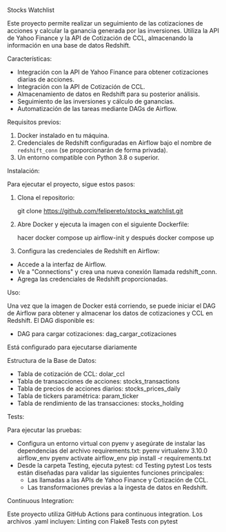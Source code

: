 Stocks Watchlist

Este proyecto permite realizar un seguimiento de las cotizaciones de acciones y calcular la ganancia generada por las inversiones. Utiliza la API de Yahoo Finance y la API de Cotización de CCL, almacenando la información en una base de datos Redshift.


Características:

- Integración con la API de Yahoo Finance para obtener cotizaciones diarias de acciones.
- Integración con la API de Cotización de CCL.
- Almacenamiento de datos en Redshift para su posterior análisis.
- Seguimiento de las inversiones y cálculo de ganancias.
- Automatización de las tareas mediante DAGs de Airflow.


Requisitos previos:

1. Docker instalado en tu máquina.
2. Credenciales de Redshift configuradas en Airflow bajo el nombre de `redshift_conn` (se proporcionarán de forma privada).
3. Un entorno compatible con Python 3.8 o superior.


Instalación:

Para ejecutar el proyecto, sigue estos pasos:

1. Clona el repositorio:

    git clone https://github.com/felipereto/stocks_watchlist.git

2. Abre Docker y ejecuta la imagen con el siguiente Dockerfile:

	hacer docker compose up airflow-init y después docker compose up

3. Configura las credenciales de Redshift en Airflow:

- Accede a la interfaz de Airflow.
- Ve a "Connections" y crea una nueva conexión llamada redshift_conn.
- Agrega las credenciales de Redshift proporcionadas.


Uso:

Una vez que la imagen de Docker está corriendo, se puede iniciar el DAG de Airflow para obtener y almacenar los datos de cotizaciones y CCL en Redshift. El DAG disponible es:

- DAG para cargar cotizaciones: dag_cargar_cotizaciones

Está configurado para ejecutarse diariamente


Estructura de la Base de Datos:

- Tabla de cotización de CCL: dolar_ccl
- Tabla de transacciones de acciones: stocks_transactions
- Tabla de precios de acciones diarios: stocks_prices_daily
- Tabla de tickers paramétrica: param_ticker
- Tabla de rendimiento de las transacciones: stocks_holding


Tests:

Para ejecutar las pruebas:
- Configura un entorno virtual con pyenv y asegúrate de instalar las dependencias del archivo requirements.txt:
    pyenv virtualenv 3.10.0 airflow_env
    pyenv activate airflow_env
    pip install -r requirements.txt
- Desde la carpeta Testing, ejecuta pytest:
    cd Testing
    pytest
Los tests están diseñadas para validar las siguientes funciones principales:
    - Las llamadas a las APIs de Yahoo Finance y Cotización de CCL.
    - Las transformaciones previas a la ingesta de datos en Redshift.


Continuous Integration:

Este proyecto utiliza GitHub Actions para continuous integration. Los archivos .yaml incluyen:
    Linting con Flake8
    Tests con pytest
